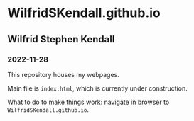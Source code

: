 
# WilfridSKendall.github.io
## Wilfrid Stephen Kendall
### 2022-11-28

This repository houses my webpages.

Main file is `index.html`, which is currently under construction.

What to do to make things work: navigate in browser to `WilfridSKendall.github.io`.
